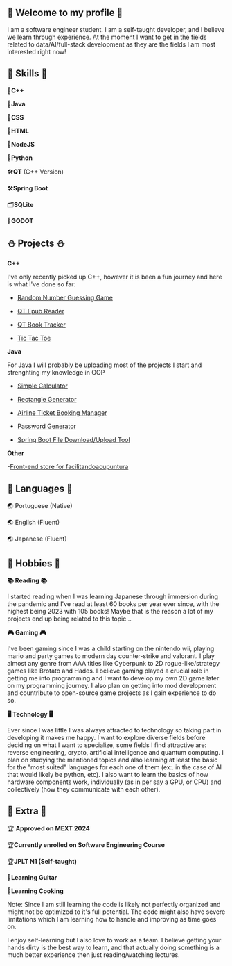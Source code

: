## 🍪 Welcome to my profile 🍪

I am a software engineer student. I am a self-taught developer, and I believe we learn through experience. At the moment I want to get in the fields related to data/AI/full-stack development as they are the fields I am most interested right now!

## 📌 Skills 📌

📗**C++**

📗**Java**

📗**CSS**

📗**HTML**

📗**NodeJS**

📗**Python**

🛠**QT** (C++ Version)

🛠**Spring Boot**

🗂**SQLite**

👾**GODOT**


## ⛄ Projects ⛄
**C++**

I've only recently picked up C++, however it is been a fun journey and here is what I've done so far:

- [Random Number Guessing Game](https://github.com/aobutakuki/Random-Number-Guessing-Game)
  
- [QT Epub Reader](https://github.com/aobutakuki/QT-Book-Reader)

- [QT Book Tracker](https://github.com/aobutakuki/QT-Book-Tracker)

- [Tic Tac Toe](https://github.com/aobutakuki/TicTacToe)


**Java**

For Java I will probably be uploading most of the projects I start and strenghting my knowledge in OOP

- [Simple Calculator](https://github.com/aobutakuki/Java-Basic-Calculator/blob/main/README.md)

- [Rectangle Generator](https://github.com/aobutakuki/Rectangle-Generator)

- [Airline Ticket Booking Manager](https://github.com/aobutakuki/WIP-Airline-Booking-System)

- [Password Generator](https://github.com/aobutakuki/Password-Generator)

- [Spring Boot File Download/Upload Tool](https://github.com/aobutakuki/fileDownloader/tree/master)


**Other**

-[Front-end store for facilitandoacupuntura](https://github.com/aobutakuki/facilitando_acupuntura_loja)


## 📖 Languages 📖
🌏 Portuguese (Native)

🌏 English (Fluent)

🌏 Japanese (Fluent)


## 🎱 Hobbies 🎱
**📚 Reading 📚**

I started reading when I was learning Japanese through immersion during the pandemic and I've read at least 60 books per year ever since, with the highest being 2023 with 105 books!
Maybe that is the reason a lot of my projects end up being related to this topic...


**🎮 Gaming 🎮**

I've been gaming since I was a child starting on the nintendo wii, playing mario and party games to modern day counter-strike and valorant. I play almost any genre from AAA titles like Cyberpunk to 2D rogue-like/strategy games like Brotato and Hades. I believe gaming played a crucial role in getting me into programming and I want to develop my own 2D game later on my programming journey. I also plan on getting into mod development and countribute to open-source game projects as I gain experience to do so.


**🖥 Technology 🖥**

Ever since I was little I was always attracted to technology so taking part in developing it makes me happy. I want to explore diverse fields before deciding on what I want to specialize, some fields I find attractive are: reverse engineering, crypto, artificial intelligence and quantum computing. I plan on studying the mentioned topics and also learning at least the basic for the "most suited" languages for each one of them (ex:. in the case of AI that would likely be python, etc). I also want to learn the basics of how hardware components work, individually (as in per say a GPU, or CPU) and collectively (how they communicate with each other).


## 📁 Extra 📁

🏆 **Approved on MEXT 2024**

🏆**Currently enrolled on Software Engineering Course**

🏆**JPLT N1 (Self-taught)**

🎵**Learning Guitar** 

🍳**Learning Cooking**

Note:
Since I am still learning the code is likely not perfectly organized and might not be optimized to it's full potential. The code might also have severe limitations which I am learning how to handle and improving as time goes on.

I enjoy self-learning but I also love to work as a team. I believe getting your hands dirty is the best way to learn, and that actually doing something is a much better experience then just reading/watching lectures.




